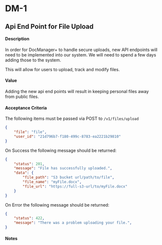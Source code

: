 # DM-1 

## Api End Point for File Upload

#### Description
In order for DocManager+ to handle secure uploads, new API endpoints will need to be implemented into our system. We will need to spend a few days adding those to the system.

This will allow for users to upload, track and modify files.

#### Value
Adding the new api end points will result in keeping personal files away from public files. 

#### Acceptance Criteria
The following items must be passed via POST to `/v1/files/upload`
```json
{
    "file": "file",
    "user_id": "21d796b7-f180-499c-8783-ea2221b29810"
}
```
On Success the following message should be returned:
```json
{
    "status": 201,
    "message": "File has successfully uploaded.",
    "data": {
        "file_path": "S3 bucket url/path/to/file",
        "file_name": "myFile.docx",
        "file_url": "https://full-s3-url/to/myFile.docx"
    }
}
```
On Error the following message should be returned:
```json
{
    "status": 422,
    "message": "There was a problem uploading your file.",
}
```

#### Notes